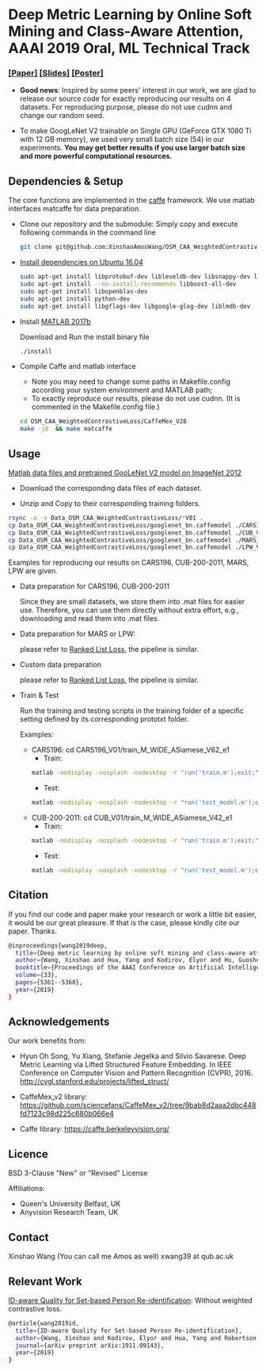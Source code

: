 
# Deep Metric Learning by Online Soft Mining and Class-Aware Attention, AAAI 2019 Oral, ML Technical Track

### [[Paper]](https://arxiv.org/pdf/1811.01459.pdf) [[Slides]](https://drive.google.com/file/d/1Z44yvdrnrjIeH8x2A4e9-r275y25piKo/view?usp=sharing) [[Poster]](https://drive.google.com/file/d/1PpCpD9HLtYJQK2tGtsgIhlr1HZ3IF8zF/view?usp=sharing)

* **Good news**: Inspired by some peers' interest in our work, we are glad to release our source code for exactly reproducing our results on 4 datasets. For reproducing purpose, please do not use cudnn and change our random seed. 

* To make GoogLeNet V2 trainable on Single GPU (GeForce GTX 1080 Ti with 12 GB memory), we used very small batch size (54) in our experiments. **You may get better results if you use larger batch size and more powerful computational resources.** 


## Dependencies & Setup
The core functions are implemented in the [caffe](https://github.com/BVLC/caffe) framework. We use matlab interfaces matcaffe for data preparation. 

* Clone our repository and the submodule: Simply copy and execute following commands in the command line

    ```bash
    git clone git@github.com:XinshaoAmosWang/OSM_CAA_WeightedContrastiveLoss.git
    ```

* [Install dependencies on Ubuntu 16.04](http://caffe.berkeleyvision.org/install_apt.html ) 
    ```bash
    sudo apt-get install libprotobuf-dev libleveldb-dev libsnappy-dev libopencv-dev libhdf5-serial-dev protobuf-compiler
    sudo apt-get install --no-install-recommends libboost-all-dev
    sudo apt-get install libopenblas-dev
    sudo apt-get install python-dev
    sudo apt-get install libgflags-dev libgoogle-glog-dev liblmdb-dev
    ```
* Install [MATLAB 2017b](https://uk.mathworks.com/products/new_products/release2017b.html)

    Download and Run the install binary file
    ```bash
    ./install
    ```

* Compile Caffe and matlab interface
    
    * Note you may need to change some paths in Makefile.config according your system environment and MATLAB path;
    * To exactly reproduce our results, please do not use cudnn. (It is commented in the Makefile.config file.)  

    ```bash
    cd OSM_CAA_WeightedContrastiveLoss/CaffeMex_V28
    make -j8  && make matcaffe
    ```

## Usage

[Matlab data files and pretrained GooLeNet V2 model on ImageNet 2012](https://drive.google.com/drive/folders/1PHBiqQ8-t4DxgMgERX_eDA8LP6gayW6T?usp=sharing)

* Download the corresponding data files of each dataset. 

* Unzip and Copy to their corresponding training folders.
```bash
rsync -a -v Data_OSM_CAA_WeightedContrastiveLoss/*V01 .
cp Data_OSM_CAA_WeightedContrastiveLoss/googlenet_bn.caffemodel ./CARS196_V01/pretrain_model/
cp Data_OSM_CAA_WeightedContrastiveLoss/googlenet_bn.caffemodel ./CUB_V01/pretrain_model/
cp Data_OSM_CAA_WeightedContrastiveLoss/googlenet_bn.caffemodel ./MARS_V01/pretrain_model/
cp Data_OSM_CAA_WeightedContrastiveLoss/googlenet_bn.caffemodel ./LPW_V01/pretrain_model/
```


Examples for reproducing our results on CARS196, CUB-200-2011, MARS, LPW are given. 

* Data preparation for CARS196, CUB-200-2011
    
    Since they are small datasets, we store them into .mat files for easier use. Therefore, you can use them directly without extra effort, e.g., downloading and read them into .mat files.  

* Data preparation for MARS or LPW: 
    
    please refer to [Ranked List Loss](https://github.com/XinshaoAmosWang/Ranked-List-Loss-for-DML#usage), the pipeline is similar. 

* Custom data preparation

    please refer to [Ranked List Loss](https://github.com/XinshaoAmosWang/Ranked-List-Loss-for-DML#usage), the pipeline is similar. 

* Train & Test
    
    Run the training and testing scripts in the training folder of a specific setting defined by its corresponding prototxt folder. 

    Examples: 
    * CARS196: cd CARS196_V01/train_M_WIDE_ASiamese_V62_e1
        * Train: 
        ```bash
        matlab -nodisplay -nosplash -nodesktop -r "run('train.m');exit;" | tail -n +11
        ```
        * Test: 
        ```bash
        matlab -nodisplay -nosplash -nodesktop -r "run('test_model.m');exit;" | tail -n +11
        ```
    * CUB-200-2011: cd CUB_V01/train_M_WIDE_ASiamese_V42_e1
        * Train: 
        ```bash
        matlab -nodisplay -nosplash -nodesktop -r "run('train.m');exit;" | tail -n +11
        ```
        * Test: 
        ```bash
        matlab -nodisplay -nosplash -nodesktop -r "run('test_model.m');exit;" | tail -n +11
        ```


## Citation

If you find our code and paper make your research or work a little bit easier, it would be our great pleasure. If that is the case, please kindly cite our paper. Thanks. 

```bash
@inproceedings{wang2019deep,
  title={Deep metric learning by online soft mining and class-aware attention},
  author={Wang, Xinshao and Hua, Yang and Kodirov, Elyor and Hu, Guosheng and Robertson, Neil M},
  booktitle={Proceedings of the AAAI Conference on Artificial Intelligence},
  volume={33},
  pages={5361--5368},
  year={2019}
}
```


## Acknowledgements

Our work benefits from:

* Hyun Oh Song, Yu Xiang, Stefanie Jegelka and Silvio Savarese. Deep Metric Learning via Lifted Structured Feature Embedding. In IEEE Conference on Computer Vision and Pattern Recognition (CVPR), 2016. http://cvgl.stanford.edu/projects/lifted_struct/

* CaffeMex_v2 library: https://github.com/sciencefans/CaffeMex_v2/tree/9bab8d2aaa2dbc448fd7123c98d225c680b066e4

* Caffe library: https://caffe.berkeleyvision.org/

## Licence
BSD 3-Clause "New" or "Revised" License

Affiliations: 

* Queen's University Belfast, UK
* Anyvision Research Team, UK

## Contact
Xinshao Wang (You can call me Amos as well) xwang39 at qub.ac.uk


## Relevant Work
[ID-aware Quality for Set-based Person Re-identification](https://arxiv.org/pdf/1911.09143.pdf): Without weighted contrastive loss. 
```bash
@article{wang2019id,
  title={ID-aware Quality for Set-based Person Re-identification},
  author={Wang, Xinshao and Kodirov, Elyor and Hua, Yang and Robertson, Neil M},
  journal={arXiv preprint arXiv:1911.09143},
  year={2019}
}
```